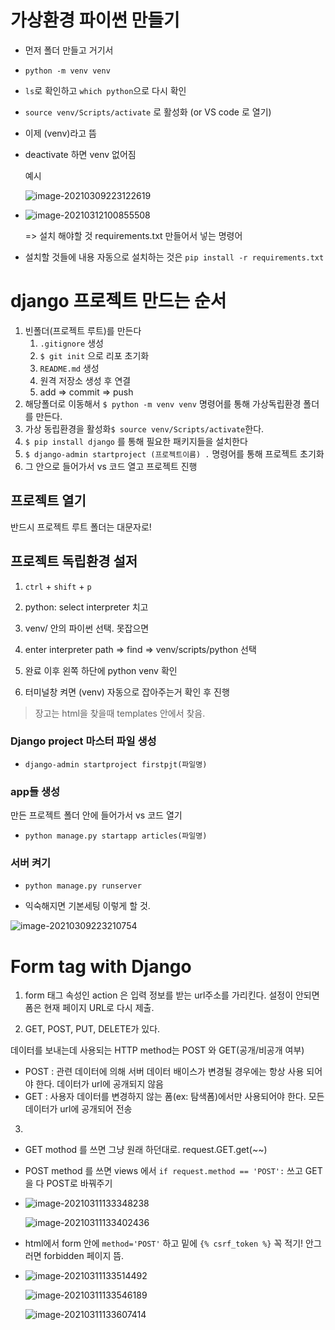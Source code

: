# 가상환경 파이썬 만들기

- 먼저 폴더 만들고 거기서 

- `python -m venv venv`

- `ls`로 확인하고 `which python`으로 다시 확인

- `source venv/Scripts/activate` 로 활성화 (or VS code 로 열기)

- 이제 (venv)라고 뜸

- deactivate 하면 venv 없어짐

  예시

  ![image-20210309223122619](READEME.assets/image-20210309223122619.png)

- ![image-20210312100855508](READEME.assets/image-20210312100855508.png)

  => 설치 해야할 것 requirements.txt 만들어서 넣는 명령어

- 설치할 것들에 내용 자동으로 설치하는 것은 `pip install -r requirements.txt`



# django 프로젝트 만드는 순서

1. 빈폴더(프로젝트 루트)를 만든다
   1. `.gitignore` 생성
   2. `$ git init` 으로 리포 초기화
   3. `README.md` 생성
   4. 원격 저장소 생성 후 연결
   5. add => commit => push
2. 해당폴더로 이동해서 `$ python -m venv venv` 명령어를 통해 가상독립환경 폴더를 만든다.
3. 가상 동립환경을 활성화`$ source venv/Scripts/activate`한다.
4. `$ pip install django` 를 통해 필요한 패키지들을 설치한다
5. `$ django-admin startproject (프로젝트이름) .` 명령어를 통해 프로젝트 초기화
6. 그 안으로 들어가서 vs 코드 열고 프로젝트 진행



## 프로젝트 열기

반드시 프로젝트 루트 폴더는 대문자로!



## 프로젝트 독립환경 설저

1. `ctrl` + `shift` + `p`

2. python: select interpreter 치고 
3. venv/ 안의 파이썬 선택. 못잡으면
4. enter interpreter path => find => venv/scripts/python 선택
5. 완료 이후 왼쪽 하단에 python venv 확인
6. 터미널창 켜면 (venv) 자동으로 잡아주는거 확인 후 진행



> 장고는 html을 찾을때 templates 안에서 찾음.



### Django project 마스터 파일 생성

- `django-admin startproject firstpjt(파일명)`

### app들 생성

만든 프로젝트 폴더 안에 들어가서 vs 코드 열기

- `python manage.py startapp articles(파일명)`

### 서버 켜기

- `python manage.py runserver`





- 익숙해지면 기본세팅 이렇게 할 것.

![image-20210309223210754](READEME.assets/image-20210309223210754.png)



# Form tag with Django

1) form 태그 속성인 action 은 입력 정보를 받는 url주소를 가리킨다. 설정이 안되면 폼은 현재 페이지 URL로 다시 제출.

2) GET, POST, PUT, DELETE가 있다. 

데이터를 보내는데 사용되는 HTTP method는 POST 와 GET(공개/비공개 여부)

- POST : 관련 데이터에 의해 서버 데이터 배이스가 변경될 경우에는 항상 사용 되어야 한다. 데이터가 url에 공개되지 않음
- GET : 사용자 데이터를 변경하지 않는 폼(ex: 탐색폼)에서만 사용되어야 한다.  모든 데이터가 url에 공개되어 전송

3)

- GET mothod 를 쓰면 그냥 원래 하던대로. request.GET.get(~~)

- POST method 를 쓰면 views 에서 `if request.method == 'POST':` 쓰고 GET을 다 POST로 바꿔주기 

- ![image-20210311133348238](READEME.assets/image-20210311133348238.png)

  ![image-20210311133402436](READEME.assets/image-20210311133402436.png)

- html에서 form 안에 `method='POST'` 하고 밑에 `{% csrf_token %}` 꼭 적기! 안그러면 forbidden 페이지 뜸. 

- ![image-20210311133514492](READEME.assets/image-20210311133514492.png)

  ![image-20210311133546189](READEME.assets/image-20210311133546189.png)

  ![image-20210311133607414](READEME.assets/image-20210311133607414.png)